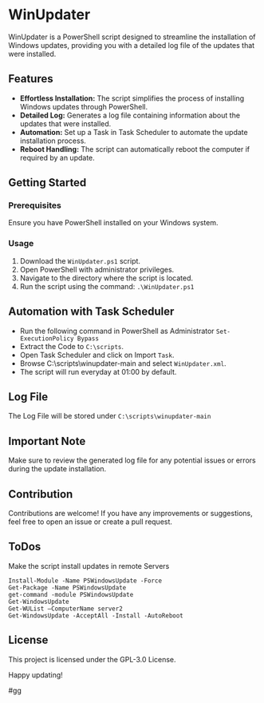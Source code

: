 # WinUpdater

WinUpdater is a PowerShell script designed to streamline the installation of Windows updates, providing you with a detailed log file of the updates that were installed.

## Features
- **Effortless Installation:** The script simplifies the process of installing Windows updates through PowerShell.
- **Detailed Log:** Generates a log file containing information about the updates that were installed.
- **Automation:** Set up a Task in Task Scheduler to automate the update installation process.
- **Reboot Handling:** The script can automatically reboot the computer if required by an update.

## Getting Started

### Prerequisites
Ensure you have PowerShell installed on your Windows system.

### Usage
1. Download the `WinUpdater.ps1` script.
2. Open PowerShell with administrator privileges.
3. Navigate to the directory where the script is located.
4. Run the script using the command:
   ```.\WinUpdater.ps1```
## Automation with Task Scheduler
- Run the following command in PowerShell as Administrator ```Set-ExecutionPolicy Bypass``` 
- Extract the Code to ```C:\scripts```.
- Open Task Scheduler and click on Import ```Task```.
- Browse C:\scripts\winupdater-main and select ```WinUpdater.xml```.
- The script will run everyday at 01:00 by default.

## Log File
The Log File will be stored under ```C:\scripts\winupdater-main```

## Important Note

Make sure to review the generated log file for any potential issues or errors during the update installation.
## Contribution

Contributions are welcome! If you have any improvements or suggestions, feel free to open an issue or create a pull request.

## ToDos

Make the script install updates in remote Servers
```
Install-Module -Name PSWindowsUpdate -Force
Get-Package -Name PSWindowsUpdate
get-command -module PSWindowsUpdate
Get-WindowsUpdate
Get-WUList –ComputerName server2
Get-WindowsUpdate -AcceptAll -Install -AutoReboot
```

## License

This project is licensed under the GPL-3.0 License.

Happy updating!

#gg
